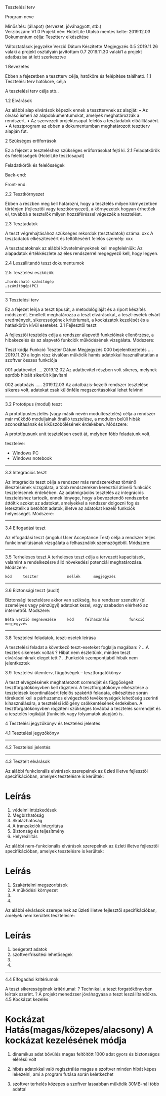 Tesztelési terv 

Program neve


Minősítés: (állapot)
(tervezet, jóváhagyott, stb.)			
Verziószám:					V1.0
Projekt név:					HotelLite
Utolsó mentés kelte:				2019.12.03
Dokumentum célja:				Tesztterv elkészítése

 

 
Változtatások jegyzéke
Verzió	Dátum	Készítette	Megjegyzés
0.5	2019.11.26	valaki  	a projekt osztályain javítottam
0.7	2019.11.30	valaki1 	a projekt adatbázisa át lett szerkesztve


1	Bevezetés

Ebben a fejezetben a tesztterv célja, hatóköre és felépítése található.
1.1	Tesztelési terv hatóköre, célja 

A tesztelési terv célja stb..

1.2	Elvárások

 Az alábbi alap elvárások képezik ennek a teszttervnek az alapját:
•	Az olvasó ismeri az alapdokumentumokat, amelyek meghatározzák a rendszert. 
•	Az szervezeti projektcsapat felelős a tesztadatok előállításáért.  
•	A tesztprogram az ebben a dokumentumban meghatározott tesztterv alapján fut. 

2	Szükséges erőforrások

Ez a fejezet a teszteléshez szükséges erőforrásokat fejti ki. 
2.1	Feladatkörök és felelősségek (HotelLite tesztcsapat)

Feladatkörök és felelősségek

Back-end:

Front-end: 



2.2	Tesztkörnyezet

Ebben a részben meg kell határozni, hogy a tesztelés milyen környezetben történjen (fejlesztői vagy tesztkörnyezet), a környezetek hogyan érhetőek el, továbbá a tesztelők milyen hozzáféréssel végezzék a tesztelést.



2.3	Tesztadatok

A teszt végrehajtásához szükséges rekordok (tesztadatok) száma: xxx
A tesztadatok elkészítéséért és feltöltéséért felelős személy: xxx

A tesztadatoknak az alábbi követelményeknek kell megfelelniük:
	Az alapadatok értékkészlete az éles rendszerrel megegyező kell, hogy legyen.


2.4	Leszállítandó teszt dokumentumok






2.5	Tesztelési eszközök

	…hordozható számítógép
	…számítógép(PC)

****************************************************************************************************
3	Tesztelési terv

Ez a fejezet leírja a teszt típusát, a metodológiáját és a riport készítés módszerét. Emellett meghatározza a teszt elvárásokat, a teszt-esetek elvárt eredményeit, sikerességének kritériumait, a kockázatok kezelését és a hatáskörön kívül eseteket.
3.1	Fejlesztői teszt

A fejlesztői tesztelés célja a rendszer alapvető funkcióinak ellenőrzése, a hibakezelés és az alapvető funkciók működésének vizsgálata. Módszere:

Teszt kódja		Funkció			Teszter			Dátum		Megjegyzés
000			bejelentkeztetés	....		2019.11.29	a login rész kiválóan működik
											hamis adatokkal használhatatlan 
											a szoftver összes funkciója

001			adatbevitel		    ....	2019.12.02	Az adatbevitel részben volt sikeres,
											melynek apróbb hibáit sikerült kijavítani

002			adatbázis		    .....   	2019.12.03	Az adatbázis-kezelő rendszer tesztelése
											sikeres volt, adatokat csak különféle 
											megszorításokkal lehet felvinni



*************************************************************************************************
3.2	Prototípus (modul) teszt

A prototípustesztelés (vagy másik nevén modultesztelés) célja a rendszer már működő moduljainak önálló tesztelése, a modulon belüli hibák azonosításának és kiküszöbölésének érdekében. Módszere:

A prototípusunk unit tesztelésen esett át, melyben főbb feladatunk volt,

	
tesztelve:
- Windows PC
- Windows notebook
**********************************************************************************************

3.3	Integrációs teszt

Az integrációs teszt célja a rendszer más rendszerekhez történő illesztésének vizsgálata, a több rendszereken keresztül átívelő
funkciók tesztelésének érdekében. Az adatmigrációs tesztelés az integrációs teszteléshez tartozik, ennek lényege, hogy a
bevezetendő rendszerbe áttöltik azokat az adatokat, amelyekkel a rendszer dolgozni fog és letesztelik a betöltött adatok, illetve
az adatokat kezelő funkciók helyességét. Módszere:


**************************************************************************************************

3.4	Elfogadási teszt

Az elfogadási teszt (angolul User Acceptance Test) célja a rendszer teljes funkcionalitásának vizsgálata a felhasználók szemszögéből. Módszere:

	
************************************************************************************************************************************************
3.5	Terheléses teszt 
A terheléses teszt célja a tervezett kapacitások, valamint a rendelkezésre álló növekedési potenciál meghatározása. Módszere:

	kód		teszter				mellék		megjegyzés

	





************************************************************************************************************************************************
3.6	Biztonsági teszt (audit)

Biztonsági tesztelésre akkor van szükség, ha a rendszer szenzitív (pl. személyes vagy pénzügyi) adatokat kezel, vagy szabadon elérhető az internetről. Módszere:



	Béta verzió megnevezése		kód		felhasználó			funkció			megjegyzés

	


************************************************************************************************************************************************
3.8	Tesztelési feladatok, teszt-esetek leírása

A tesztelési feladat a következő teszt-eseteket foglalja magában:
?	…A tesztek sikeresek voltak
?	Hibát nem észleltünk, minden teszt elvárásainknak eleget tett
?	…Funkciók szempontjából hibák nem jelentkeztek



3.9	Tesztelési ütemterv, függőségek – tesztforgatókönyv

A teszt elvégzésének meghatározott sorrendjét és függőségeit tesztforgatókönyvben kell rögzíteni. A tesztforgatókönyv elkészítése a tesztelések koordinálásért
felelős szakértő feladata, elkészítése során törekedni kell a párhuzamos elvégezhető tevékenységek lehetőség szerinti kihasználására, a tesztelési időigény
csökkentésének érdekében. A tesztforgatókönyvben rögzíteni szükséges továbbá a tesztelés sorrendjét és a tesztelés logikáját (funkciók vagy folyamatok alapján) is.


4	Tesztelési jegyzőkönyv és tesztelési jelentés


4.1	Tesztelési jegyzőkönyv




************************************************************************************************************************************************


4.2	Tesztelési jelentés




************************************************************************************************************************************************
4.3	Tesztelt elvárások 

Az alábbi funkcionális elvárások szerepelnek az üzleti illetve fejlesztői specifikációban, amelyek tesztelésre is kerültek: 

#	Leírás
1.	védelmi intézkedések
2.	Megbízhatóság
3.	Skálázhatóság
4.	A tranzakciók integritása
5.	Biztonság és teljesítmény
6.	Helyreállítás
	
	

Az alábbi nem-funkcionális elvárások szerepelnek az üzleti illetve fejlesztői specifikációban, amelyek tesztelésre is kerültek: 

#	Leírás
1.	Szakértelmi megszorítások
2.	A működési környezet
3.	
4.	

Az alábbi elvárások szerepelnek az üzleti illetve fejlesztői specifikációban, amelyek nem kerültek tesztelésre: 

#	Leírás
1.	beégetett adatok
2.	szoftverfrissítési lehetőségek
3.	
4.	


************************************************************************************************************************************************

4.4	Elfogadási kritériumok

A teszt sikerességének kritériumai:
?	Technikai, a teszt forgatókönyvben leírtak szerint. 
?	A projekt menedzser jóváhagyása a teszt leszállítandókra. 
4.5	Kockázat kezelés

#	Kockázat				Hatás(magas/közepes/alacsony)								A kockázat kezelésének módja
1.	dinamikus adat bővülés				magas										feltöltött 1000 adat gyors és biztonságos elérésű volt

2.	hibás adatokkal való regisztrálás		magas										a szoftver minden hibát képes lekezelni,
																	ami a program futása során keletkezhet

3.	szoftver terhelés				közepes										a szoftver lassabban működik 30MB-nál több adattal



